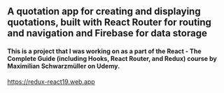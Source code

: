 ## A quotation app for creating and displaying quotations, built with React Router for routing and navigation and Firebase for data storage

#### This is a project that I was working on as a part of the React - The Complete Guide (including Hooks, React Router, and Redux) course by Maximilian Schwarzmüller on Udemy.

https://redux-react19.web.app
